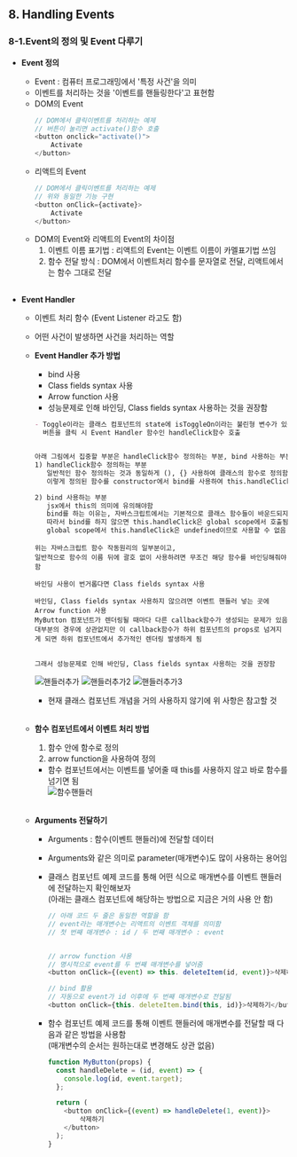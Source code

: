 ## 8. Handling Events 
### 8-1.Event의 정의 및 Event 다루기   

- **Event 정의**   
  * Event : 컴퓨터 프로그래밍에서 '특정 사건'을 의미   
  * 이벤트를 처리하는 것을 '이벤트를 핸들링한다'고 표현함   
  * DOM의 Event   
    ``` javascript
    // DOM에서 클릭이벤트를 처리하는 예제
    // 버튼이 눌리면 activate()함수 호출
    <button onclick="activate()">
        Activate
    </button>
    ```
  * 리액트의 Event   
    ``` javascript
    // DOM에서 클릭이벤트를 처리하는 예제
    // 위와 동일한 기능 구현
    <button onClick={activate}>
        Activate
    </button>
    ```
  * DOM의 Event와 리액트의 Event의 차이점   
    1. 이벤트 이름 표기법 : 리액트의 Event는 이벤트 이름이 카멜표기법 쓰임   
    2. 함수 전달 방식 : DOM에서 이벤트처리 함수를 문자열로 전달, 리액트에서는 함수 그대로 전달   
    <br>

- **Event Handler**   
    * 이벤트 처리 함수 (Event Listener 라고도 함)   
    * 어떤 사건이 발생하면 사건을 처리하는 역할   
    * **Event Handler 추가 방법**   
      - bind 사용   
      - Class fields syntax 사용   
      - Arrow function 사용   
      - 성능문제로 인해 바인딩, Class fields syntax 사용하는 것을 권장함
      ``` markdown
      - Toggle이라는 클래스 컴포넌트의 state에 isToggleOn이라는 불린형 변수가 있음
        버튼을 클릭 시 Event Handler 함수인 handleClick함수 호출


      아래 그림에서 집중할 부분은 handleClick함수 정의하는 부분, bind 사용하는 부분
      1) handleClick함수 정의하는 부분
         일반적인 함수 정의하는 것과 동일하게 (), {} 사용하여 클래스의 함수로 정의함
         이렇게 정의된 함수를 constructor에서 bind를 사용하여 this.handleClick에 대입해줌

      2) bind 사용하는 부분
         jsx에서 this의 의미에 유의해야함
         bind를 하는 이유는, 자바스크립트에서는 기본적으로 클래스 함수들이 바운드되지 않기 때문
         따라서 bind를 하지 않으면 this.handleClick은 global scope에서 호출됨
         global scope에서 this.handleClick은 undefined이므로 사용할 수 없음
      ```
      ```
      위는 자바스크립트 함수 작동원리의 일부분이고,
      일반적으로 함수의 이름 뒤에 괄호 없이 사용하려면 무조건 해당 함수를 바인딩해줘야함
      
      바인딩 사용이 번거롭다면 Class fields syntax 사용
      
      바인딩, Class fields syntax 사용하지 않으려면 이벤트 핸들러 넣는 곳에 Arrow function 사용
      MyButton 컴포넌트가 렌더링될 때마다 다른 callback함수가 생성되는 문제가 있음
      대부분의 경우에 상관없지만 이 callback함수가 하위 컴포넌트의 props로 넘겨지게 되면 하위 컴포넌트에서 추가적인 렌더링 발생하게 됨
      
      
      그래서 성능문제로 인해 바인딩, Class fields syntax 사용하는 것을 권장함
      ```
      ![핸들러추가](https://user-images.githubusercontent.com/114986832/215042395-346f22cc-37e6-449a-a083-3c4fff5fcc78.png)
      ![핸들러추가2](https://user-images.githubusercontent.com/114986832/215042754-6b2659e7-f0f7-4bba-9b39-d6238cbce9c1.png)
      ![핸들러추가3](https://user-images.githubusercontent.com/114986832/215043354-3fdd40e4-1920-4fe5-bd5e-e8e6f901f3f4.png)
       <br>

      - 현재 클래스 컴포넌트 개념을 거의 사용하지 않기에 위 사항은 참고할 것   
      <br>

    * **함수 컴포넌트에서 이벤트 처리 방법**   
      1. 함수 안에 함수로 정의   
      2. arrow function을 사용하여 정의   
      - 함수 컴포넌트에서는 이벤트를 넣어줄 때 this를 사용하지 않고 바로 함수를 넘기면 됨   
        ![함수핸들러](https://user-images.githubusercontent.com/114986832/215048882-062f1a29-ea5e-4fba-829b-0dd3f20e05b5.png)   
        <br>

    * **Arguments 전달하기**   
      - Arguments : 함수(이벤트 핸들러)에 전달할 데이터   
      - Arguments와 같은 의미로 parameter(매개변수)도 많이 사용하는 용어임   
      - 클래스 컴포넌트 예제 코드를 통해 어떤 식으로 매개변수를 이벤트 핸들러에 전달하는지 확인해보자   
        (아래는 클래스 컴포넌트에 해당하는 방법으로 지금은 거의 사용 안 함)   
        ``` javascript
        // 아래 코드 두 줄은 동일한 역할을 함
        // event라는 매개변수는 리액트의 이벤트 객체를 의미함
        // 첫 번째 매개변수 : id / 두 번째 매개변수 : event


        // arrow function 사용
        // 명시적으로 event를 두 번째 매개변수를 넣어줌
        <button onClick={(event) => this. deleteItem(id, event)}>삭제하기</button>

        // bind 활용
        // 자동으로 event가 id 이후에 두 번째 매개변수로 전달됨
        <button onClick={this. deleteItem.bind(this, id)}>삭제하기</button>
        ```
      
      - 함수 컴포넌트 예제 코드를 통해 이벤트 핸들러에 매개변수를 전달할 때 다음과 같은 방법을 사용함    
        (매개변수의 순서는 원하는대로 변경해도 상관 없음)
        ``` javascript
        function MyButton(props) {
          const handleDelete = (id, event) => {
            console.log(id, event.target);
          };

          return (
            <button onClick={(event) => handleDelete(1, event)}>
                삭제하기
            </button>
          );
        }
        ```